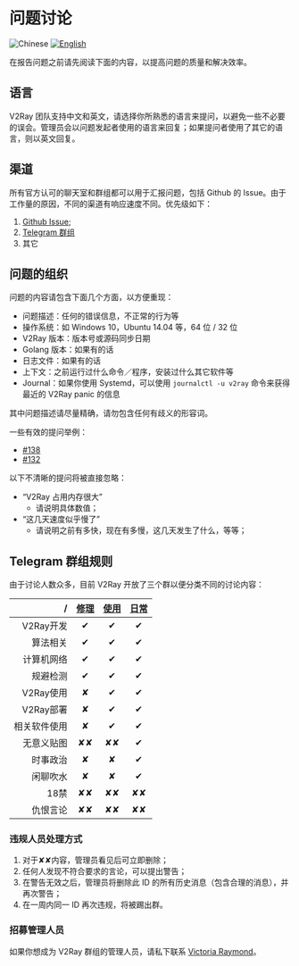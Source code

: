 # 问题讨论

![Chinese](../resources/chinese.svg) [![English](../resources/english.svg)](https://www.v2ray.com/en/get_started/issue.html)

在报告问题之前请先阅读下面的内容，以提高问题的质量和解决效率。

## 语言

V2Ray 团队支持中文和英文，请选择你所熟悉的语言来提问，以避免一些不必要的误会。管理员会以问题发起者使用的语言来回复；如果提问者使用了其它的语言，则以英文回复。

## 渠道

所有官方认可的聊天室和群组都可以用于汇报问题，包括 Github 的 Issue。由于工作量的原因，不同的渠道有响应速度不同。优先级如下：

1. [Github Issue](https://github.com/v2ray/v2ray-core/issues);
1. [Telegram 群组](https://telegram.me/projectv2ray)
1. 其它

## 问题的组织

问题的内容请包含下面几个方面，以方便重现：

* 问题描述：任何的错误信息，不正常的行为等
* 操作系统：如 Windows 10，Ubuntu 14.04 等，64 位 / 32 位
* V2Ray 版本：版本号或源码同步日期
* Golang 版本：如果有的话
* 日志文件：如果有的话
* 上下文：之前运行过什么命令／程序，安装过什么其它软件等
* Journal：如果你使用 Systemd，可以使用 `journalctl -u v2ray` 命令来获得最近的 V2Ray panic 的信息

其中问题描述请尽量精确，请勿包含任何有歧义的形容词。

一些有效的提问举例：

* [#138](https://github.com/v2ray/v2ray-core/issues/138)
* [#132](https://github.com/v2ray/v2ray-core/issues/132)

以下不清晰的提问将被直接忽略：

* “V2Ray 占用内存很大”
  * 请说明具体数值；
* “这几天速度似乎慢了”
  * 请说明之前有多快，现在有多慢，这几天发生了什么，等等；

## Telegram 群组规则

由于讨论人数众多，目前 V2Ray 开放了三个群以便分类不同的讨论内容：

  / | [修理](https://t.me/joinchat/DNcazUMxm77Jt0LQuwiGAQ) | [使用](https://t.me/projectv2ray) | [日常](https://t.me/joinchat/DNcazUIYaH80uVfeS716jg)
-------:|:-------:|:----:|:----:
V2Ray开发|&#10004;|&#10004;|&#10004;
算法相关 | &#10004;|&#10004;|&#10004;
计算机网络|&#10004;|&#10004;|&#10004;
规避检测|&#10004;|&#10004;|&#10004;
V2Ray使用|&#10008;|&#10004;|&#10004;
V2Ray部署|&#10008;|&#10004;|&#10004;
相关软件使用|&#10008;|&#10004;|&#10004;
无意义贴图|&#10008;&#10008;|&#10008;&#10008;|&#10004;
时事政治|&#10008;|&#10008;|&#10004;
闲聊吹水|&#10008;|&#10008;|&#10004;
18禁|&#10008;&#10008;|&#10008;&#10008;|&#10008;&#10008;
仇恨言论|&#10008;&#10008;|&#10008;&#10008;|&#10008;&#10008;

### 违规人员处理方式

1. 对于&#10008;&#10008;内容，管理员看见后可立即删除；
1. 任何人发现不符合要求的言论，可以提出警告；
1. 在警告无效之后，管理员将删除此 ID 的所有历史消息（包含合理的消息），并再次警告；
1. 在一周内同一 ID 再次违规，将被踢出群。

### 招募管理人员

如果你想成为 V2Ray 群组的管理人员，请私下联系 [Victoria Raymond](https://t.me/V2Ray)。
